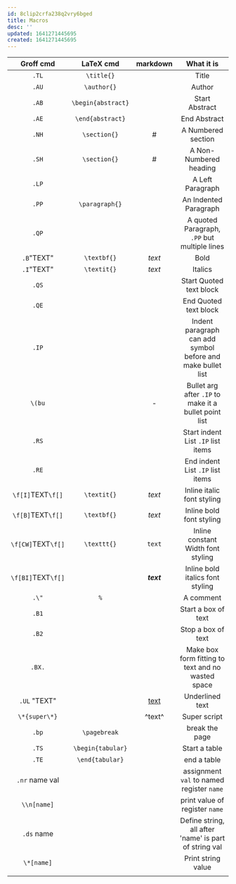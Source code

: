 ```yaml
---
id: 8clip2crfa238q2vry6bged
title: Macros
desc: ''
updated: 1641271445695
created: 1641271445695
---
```



|     Groff cmd      |     LaTeX cmd      |   markdown   |                         What it is                          |
| :----------------: | :----------------: | :----------: | :---------------------------------------------------------: |
|       `.TL`        |     `\title{}`     |              |                            Title                            |
|       `.AU`        |    `\author{}`     |              |                           Author                            |
|       `.AB`        | `\begin{abstract}` |              |                       Start Abstract                        |
|       `.AE`        |  `\end{abstract}`  |              |                        End Abstract                         |
|       `.NH`        |    `\section{}`    |      #       |                     A Numbered section                      |
|       `.SH`        |    `\section{}`    |      #       |                   A Non-Numbered heading                    |
|       `.LP`        |                    |              |                      A Left Paragraph                       |
|       `.PP`        |   `\paragraph{}`   |              |                    An Indented Paragraph                    |
|       `.QP`        |                    |              |        A quoted Paragraph, `.PP` but multiple lines         |
|     `.B`"TEXT"     |    `\textbf{}`     |    _text_    |                            Bold                             |
|     `.I`"TEXT"     |    `\textit{}`     |    _text_    |                           Italics                           |
|       `.QS`        |                    |              |                   Start Quoted text block                   |
|       `.QE`        |                    |              |                    End Quoted text block                    |
|       `.IP`        |                    |              | Indent paragraph can add symbol before and make bullet list |
|       `\(bu`       |                    |      -       |    Bullet arg after `.IP` to make it a bullet point list    |
|       `.RS`        |                    |              |             Start indent List `.IP` list items              |
|       `.RE`        |                    |              |              End indent List `.IP` list items               |
| `\f[I]`TEXT`\f[]`  |    `\textit{}`     |    _text_    |                 Inline italic font styling                  |
| `\f[B]`TEXT`\f[]`  |    `\textbf{}`     |    _text_    |                  Inline bold font styling                   |
| `\f[CW]`TEXT`\f[]` |    `\texttt{}`     |    `text`    |             Inline constant Width font styling              |
| `\f[BI]`TEXT`\f[]` |                    |  **_text_**  |              Inline bold italics font styling               |
|       `.\"`        |        `%`         | <!-- text--> |                          A comment                          |
|       `.B1`        |                    |              |                     Start a box of text                     |
|       `.B2`        |                    |              |                     Stop a box of text                      |
|       `.BX.`       |                    |              |      Make box form fitting to text and no wasted space      |
|    `.UL` "TEXT"    |                    | <u>text</u>  |                       Underlined text                       |
|   `\*{super\*}`    |                    |    ^text^    |                        Super script                         |
|       `.bp`        |    `\pagebreak`    |              |                       break the page                        |
|       `.TS`        | `\begin{tabular}`  |              |                        Start a table                        |
|       `.TE`        |  `\end{tabular}`   |              |                         end a table                         |
|   `.nr` name val   |                    |              |          assignment `val` to named register `name`          |
|    `\\n[name]`     |                    |              |               print value of register `name`                |
|     `.ds` name     |                    |              |    Define string, all after 'name' is part of string val    |
|     `\*[name]`     |                    |              |                     Print string value                      |
|                    |                    |              |                                                             |
